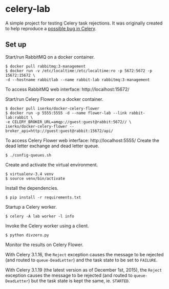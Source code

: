 # celery-lab

A simple project for testing Celery task rejections. It was originally created
to help reproduce a [possible bug in
Celery](https://github.com/celery/celery/issues/2944).

## Set up

Start/run RabbitMQ on a docker container.

```
$ docker pull rabbitmq:3-management
$ docker run -v /etc/localtime:/etc/localtime:ro -p 5672:5672 -p 15672:15672 \
-d --hostname rabbitlab --name rabbit-lab rabbitmq:3-management
```
To access RabbitMQ web interface: http://localhost:15672/

Start/run Celery Flower on a docker container.

```
$ docker pull iserko/docker-celery-flower
$ docker run -p 5555:5555 -d --name flower-lab --link rabbit-lab:rabbit \
-e CELERY_BROKER_URL=amqp://guest:guest@rabbit:5672// \
iserko/docker-celery-flower --broker_api=http://guest:guest@rabbit:15672/api/
```

To access Celery Flower web interface: http://localhost:5555/
Create the dead letter exchange and dead letter queue.

```
$ ./config-queues.sh
```

Create and activate the virtual environment.

```
$ virtualenv-3.4 venv
$ source venv/bin/activate
```

Install the dependencies.

```
$ pip install -r requirements.txt
```

Startup a Celery worker.

```
$ celery -A lab worker -l info
```

Invoke the Celery worker using a client.

```
$ python divzero.py
```

Monitor the results on Celery Flower.

With Celery 3.1.16, the `Reject`
exception causes the message to be rejected (and routed to
`queue-DeadLetter`) and the task state to be set to `FAILURE`.

With Celery 3.1.19 (the latest version as of December 1st, 2015), the `Reject`
exception causes the message to be rejected (and routed to
`queue-DeadLetter`) but the task state is kept the same, ie. `STARTED`.
